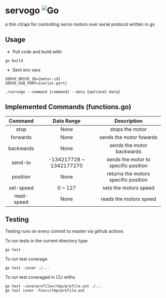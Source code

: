 # servogo ![Go](https://github.com/NickHerrig/servogo/workflows/Go/badge.svg)
a thin cli/api for controlling servo motors over serial protocol written in go

## Usage
- Pull code and build with:
```shell
go build
```

- Sent env vars
```shell
SERVO_DRIVE_ID={motor-id}
SERVO_USB_PORT={serial-port}
```

```shell
./servogo --command {command} --data {optional-data}
```

## Implemented Commands (functions.go)


| Command         |  Data Range              |  Description                              |
|:---------------:|:------------------------:|:-----------------------------------------:|
|    stop         |  None                    | stops the motor                           | 
|    forwards     |  None                    | sends the motor fowards                   | 
|    backwards    |  None                    | sends the motor backwards                 | 
|    send-to      | -134217728 ~ 1342177270  | sends the motor to specific position      |
|    position     |  None                    | returns the motors specific position      | 
|    set-speed    |  0 ~ 127                 | sets the motors speed                     | 
|    read-speed   |  None                    | reads the motors speed                    |


## Testing 
Testing runs on every commit to master via github actions

To run tests in the current directory type
```shell
go test .
```

To run test coverage 
```shell
go test -cover ./...
```

To run test coveraged in CLI witho
```shell
go test -coverprofile=/tmp/profile.out ./...
go tool cover -func=/tmp/profile.out
```
